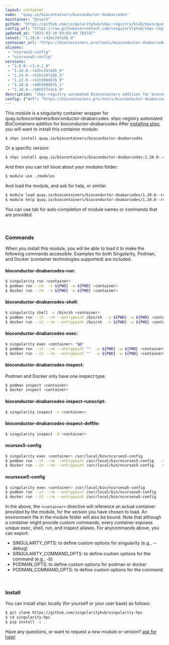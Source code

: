 ```yaml
---
layout: container
name:  "quay.io/biocontainers/bioconductor-dnabarcodes"
maintainer: "@vsoch"
github: "https://github.com/singularityhub/shpc-registry/blob/main/quay.io/biocontainers/bioconductor-dnabarcodes/container.yaml"
config_url: "https://raw.githubusercontent.com/singularityhub/shpc-registry/main/quay.io/biocontainers/bioconductor-dnabarcodes/container.yaml"
updated_at: "2023-03-10 03:03:49.783747"
latest: "1.28.0--r42hc247a5b_0"
container_url: "https://biocontainers.pro/tools/bioconductor-dnabarcodes"
aliases:
 - "ncurses5-config"
 - "ncursesw5-config"
versions:
 - "1.8.0--r3.4.1_0"
 - "1.28.0--r42hc247a5b_0"
 - "1.24.0--r41hc247a5b_2"
 - "1.22.0--r41h399db7b_0"
 - "1.20.0--r40h399db7b_1"
 - "1.18.0--r40h5f743cb_0"
description: "shpc-registry automated BioContainers addition for bioconductor-dnabarcodes"
config: {"url": "https://biocontainers.pro/tools/bioconductor-dnabarcodes", "maintainer": "@vsoch", "description": "shpc-registry automated BioContainers addition for bioconductor-dnabarcodes", "latest": {"1.28.0--r42hc247a5b_0": "sha256:68df6cdc7524578bc292aded12a4f29ca01316b8d348315f04e91339b2a35bcc"}, "tags": {"1.8.0--r3.4.1_0": "sha256:7676bc361d846ccfdd8f8aaec5da009c468a6f1409b6be6bb0b78f1c5861213d", "1.28.0--r42hc247a5b_0": "sha256:68df6cdc7524578bc292aded12a4f29ca01316b8d348315f04e91339b2a35bcc", "1.24.0--r41hc247a5b_2": "sha256:4822767822dffea33ac78478d878158fc7c91067659c86b5859fb93ebb0f1948", "1.22.0--r41h399db7b_0": "sha256:515c661be7d2e57a78257d671cdc0e987d73a6cf29507a60e94eeddf70a15fcf", "1.20.0--r40h399db7b_1": "sha256:edbcde9c8c1e978e2c3377ad2857c2588fe4511c35463940d19d8150e9e1136c", "1.18.0--r40h5f743cb_0": "sha256:ee1b4b75ef9bc1490b0ff4ae3ec7c27706020af146f4f99e47c2f1fc41d24242"}, "docker": "quay.io/biocontainers/bioconductor-dnabarcodes", "aliases": {"ncurses5-config": "/usr/local/bin/ncurses5-config", "ncursesw5-config": "/usr/local/bin/ncursesw5-config"}}
---
```


This module is a singularity container wrapper for quay.io/biocontainers/bioconductor-dnabarcodes.
shpc-registry automated BioContainers addition for bioconductor-dnabarcodes
After [installing shpc](#install) you will want to install this container module:


```bash
$ shpc install quay.io/biocontainers/bioconductor-dnabarcodes
```

Or a specific version:

```bash
$ shpc install quay.io/biocontainers/bioconductor-dnabarcodes:1.28.0--r42hc247a5b_0
```

And then you can tell lmod about your modules folder:

```bash
$ module use ./modules
```

And load the module, and ask for help, or similar.

```bash
$ module load quay.io/biocontainers/bioconductor-dnabarcodes/1.28.0--r42hc247a5b_0
$ module help quay.io/biocontainers/bioconductor-dnabarcodes/1.28.0--r42hc247a5b_0
```

You can use tab for auto-completion of module names or commands that are provided.

<br>

### Commands

When you install this module, you will be able to load it to make the following commands accessible.
Examples for both Singularity, Podman, and Docker (container technologies supported) are included.

#### bioconductor-dnabarcodes-run:

```bash
$ singularity run <container>
$ podman run --rm  -v ${PWD} -w ${PWD} <container>
$ docker run --rm  -v ${PWD} -w ${PWD} <container>
```

#### bioconductor-dnabarcodes-shell:

```bash
$ singularity shell -s /bin/sh <container>
$ podman run --it --rm --entrypoint /bin/sh  -v ${PWD} -w ${PWD} <container>
$ docker run --it --rm --entrypoint /bin/sh  -v ${PWD} -w ${PWD} <container>
```

#### bioconductor-dnabarcodes-exec:

```bash
$ singularity exec <container> "$@"
$ podman run --it --rm --entrypoint ""  -v ${PWD} -w ${PWD} <container> "$@"
$ docker run --it --rm --entrypoint ""  -v ${PWD} -w ${PWD} <container> "$@"
```

#### bioconductor-dnabarcodes-inspect:

Podman and Docker only have one inspect type.

```bash
$ podman inspect <container>
$ docker inspect <container>
```

#### bioconductor-dnabarcodes-inspect-runscript:

```bash
$ singularity inspect -r <container>
```

#### bioconductor-dnabarcodes-inspect-deffile:

```bash
$ singularity inspect -d <container>
```


#### ncurses5-config

```bash
$ singularity exec <container> /usr/local/bin/ncurses5-config
$ podman run --it --rm --entrypoint /usr/local/bin/ncurses5-config   -v ${PWD} -w ${PWD} <container> -c " $@"
$ docker run --it --rm --entrypoint /usr/local/bin/ncurses5-config   -v ${PWD} -w ${PWD} <container> -c " $@"
```


#### ncursesw5-config

```bash
$ singularity exec <container> /usr/local/bin/ncursesw5-config
$ podman run --it --rm --entrypoint /usr/local/bin/ncursesw5-config   -v ${PWD} -w ${PWD} <container> -c " $@"
$ docker run --it --rm --entrypoint /usr/local/bin/ncursesw5-config   -v ${PWD} -w ${PWD} <container> -c " $@"
```



In the above, the `<container>` directive will reference an actual container provided
by the module, for the version you have chosen to load. An environment file in the
module folder will also be bound. Note that although a container
might provide custom commands, every container exposes unique exec, shell, run, and
inspect aliases. For anycommands above, you can export:

 - SINGULARITY_OPTS: to define custom options for singularity (e.g., --debug)
 - SINGULARITY_COMMAND_OPTS: to define custom options for the command (e.g., -b)
 - PODMAN_OPTS: to define custom options for podman or docker
 - PODMAN_COMMAND_OPTS: to define custom options for the command

<br>

### Install

You can install shpc locally (for yourself or your user base) as follows:

```bash
$ git clone https://github.com/singularityhub/singularity-hpc
$ cd singularity-hpc
$ pip install -e .
```

Have any questions, or want to request a new module or version? [ask for help!](https://github.com/singularityhub/singularity-hpc/issues)